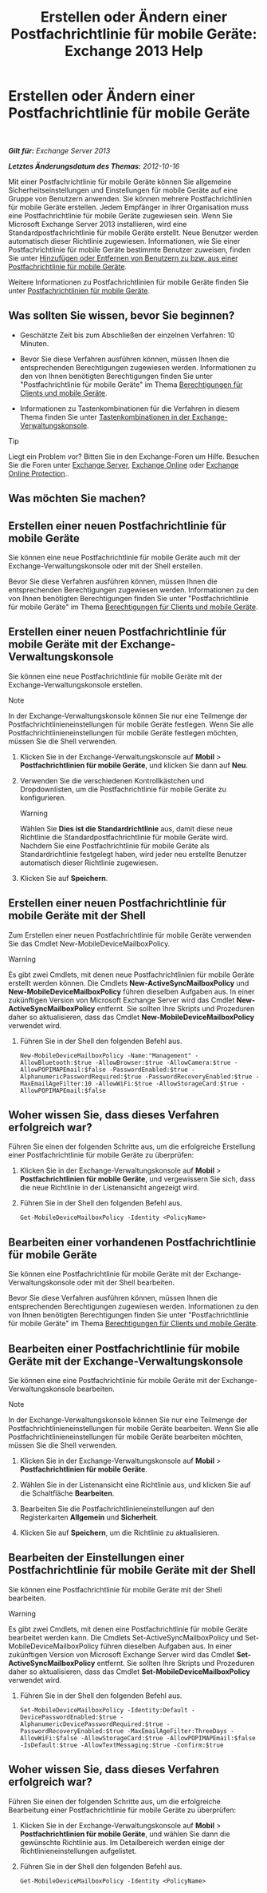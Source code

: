 ﻿---
title: 'Erstellen oder Ändern einer Postfachrichtlinie für mobile Geräte: Exchange 2013 Help'
TOCTitle: Erstellen oder Ändern einer Postfachrichtlinie für mobile Geräte
ms:assetid: b4a37a81-25e3-40ff-a18a-a62ae4493635
ms:mtpsurl: https://technet.microsoft.com/de-de/library/Bb124315(v=EXCHG.150)
ms:contentKeyID: 50476489
ms.date: 04/24/2018
mtps_version: v=EXCHG.150
ms.translationtype: HT
---

# Erstellen oder Ändern einer Postfachrichtlinie für mobile Geräte

 

_**Gilt für:** Exchange Server 2013_

_**Letztes Änderungsdatum des Themas:** 2012-10-16_

Mit einer Postfachrichtlinie für mobile Geräte können Sie allgemeine Sicherheitseinstellungen und Einstellungen für mobile Geräte auf eine Gruppe von Benutzern anwenden. Sie können mehrere Postfachrichtlinien für mobile Geräte erstellen. Jedem Empfänger in Ihrer Organisation muss eine Postfachrichtlinie für mobile Geräte zugewiesen sein. Wenn Sie Microsoft Exchange Server 2013 installieren, wird eine Standardpostfachrichtlinie für mobile Geräte erstellt. Neue Benutzer werden automatisch dieser Richtlinie zugewiesen. Informationen, wie Sie einer Postfachrichtlinie für mobile Geräte bestimmte Benutzer zuweisen, finden Sie unter [Hinzufügen oder Entfernen von Benutzern zu bzw. aus einer Postfachrichtlinie für mobile Geräte](add-or-remove-users-from-a-mobile-mailbox-policy-exchange-2013-help.md).

Weitere Informationen zu Postfachrichtlinien für mobile Geräte finden Sie unter [Postfachrichtlinien für mobile Geräte](mobile-device-mailbox-policies-exchange-2013-help.md).

## Was sollten Sie wissen, bevor Sie beginnen?

  - Geschätzte Zeit bis zum Abschließen der einzelnen Verfahren: 10 Minuten.

  - Bevor Sie diese Verfahren ausführen können, müssen Ihnen die entsprechenden Berechtigungen zugewiesen werden. Informationen zu den von Ihnen benötigten Berechtigungen finden Sie unter "Postfachrichtlinie für mobile Geräte" im Thema [Berechtigungen für Clients und mobile Geräte](clients-and-mobile-devices-permissions-exchange-2013-help.md).

  - Informationen zu Tastenkombinationen für die Verfahren in diesem Thema finden Sie unter [Tastenkombinationen in der Exchange-Verwaltungskonsole](keyboard-shortcuts-in-the-exchange-admin-center-exchange-online-protection-help.md).


> [!TIP]
> Liegt ein Problem vor? Bitten Sie in den Exchange-Foren um Hilfe. Besuchen Sie die Foren unter <A href="https://go.microsoft.com/fwlink/p/?linkid=60612">Exchange Server</A>, <A href="https://go.microsoft.com/fwlink/p/?linkid=267542">Exchange Online</A> oder <A href="https://go.microsoft.com/fwlink/p/?linkid=285351">Exchange Online Protection</A>..



## Was möchten Sie machen?

## Erstellen einer neuen Postfachrichtlinie für mobile Geräte

Sie können eine neue Postfachrichtlinie für mobile Geräte auch mit der Exchange-Verwaltungskonsole oder mit der Shell erstellen.

Bevor Sie diese Verfahren ausführen können, müssen Ihnen die entsprechenden Berechtigungen zugewiesen werden. Informationen zu den von Ihnen benötigten Berechtigungen finden Sie unter "Postfachrichtlinie für mobile Geräte" im Thema [Berechtigungen für Clients und mobile Geräte](clients-and-mobile-devices-permissions-exchange-2013-help.md).

## Erstellen einer neuen Postfachrichtlinie für mobile Geräte mit der Exchange-Verwaltungskonsole

Sie können eine neue Postfachrichtlinie für mobile Geräte mit der Exchange-Verwaltungskonsole erstellen.


> [!NOTE]
> In der Exchange-Verwaltungskonsole können Sie nur eine Teilmenge der Postfachrichtlinieneinstellungen für mobile Geräte festlegen. Wenn Sie alle Postfachrichtlinieneinstellungen für mobile Geräte festlegen möchten, müssen Sie die Shell verwenden.



1.  Klicken Sie in der Exchange-Verwaltungskonsole auf **Mobil** \> **Postfachrichtlinien für mobile Geräte**, und klicken Sie dann auf **Neu**.

2.  Verwenden Sie die verschiedenen Kontrollkästchen und Dropdownlisten, um die Postfachrichtlinie für mobile Geräte zu konfigurieren.
    

    > [!WARNING]
    > Wählen Sie <STRONG>Dies ist die Standardrichtlinie</STRONG> aus, damit diese neue Richtlinie die Standardpostfachrichtlinie für mobile Geräte wird. Nachdem Sie eine Postfachrichtlinie für mobile Geräte als Standardrichtlinie festgelegt haben, wird jeder neu erstellte Benutzer automatisch dieser Richtlinie zugewiesen.



3.  Klicken Sie auf **Speichern**.

## Erstellen einer neuen Postfachrichtlinie für mobile Geräte mit der Shell

Zum Erstellen einer neuen Postfachrichtlinie für mobile Geräte verwenden Sie das Cmdlet New-MobileDeviceMailboxPolicy.


> [!WARNING]
> Es gibt zwei Cmdlets, mit denen neue Postfachrichtlinien für mobile Geräte erstellt werden können. Die Cmdlets <STRONG>New-ActiveSyncMailboxPolicy</STRONG> und <STRONG>New-MobileDeviceMailboxPolicy</STRONG> führen dieselben Aufgaben aus. In einer zukünftigen Version von Microsoft Exchange Server wird das Cmdlet <STRONG>New-ActiveSyncMailboxPolicy</STRONG> entfernt. Sie sollten Ihre Skripts und Prozeduren daher so aktualisieren, dass das Cmdlet <STRONG>New-MobileDeviceMailboxPolicy</STRONG> verwendet wird.



1.  Führen Sie in der Shell den folgenden Befehl aus.
    
        New-MobileDeviceMailboxPolicy -Name:"Management" -AllowBluetooth:$true -AllowBrowser:$true -AllowCamera:$true -AllowPOPIMAPEmail:$false -PasswordEnabled:$true -AlphanumericPasswordRequired:$true -PasswordRecoveryEnabled:$true -MaxEmailAgeFilter:10 -AllowWiFi:$true -AllowStorageCard:$true -AllowPOPIMAPEmail:$false

## Woher wissen Sie, dass dieses Verfahren erfolgreich war?

Führen Sie einen der folgenden Schritte aus, um die erfolgreiche Erstellung einer Postfachrichtlinie für mobile Geräte zu überprüfen:

1.  Klicken Sie in der Exchange-Verwaltungskonsole auf **Mobil** \> **Postfachrichtlinien für mobile Geräte**, und vergewissern Sie sich, dass die neue Richtlinie in der Listenansicht angezeigt wird.

2.  Führen Sie in der Shell den folgenden Befehl aus.
    
        Get-MobileDeviceMailboxPolicy -Identity <PolicyName> 

## Bearbeiten einer vorhandenen Postfachrichtlinie für mobile Geräte

Sie können eine Postfachrichtlinie für mobile Geräte mit der Exchange-Verwaltungskonsole oder mit der Shell bearbeiten.

Bevor Sie diese Verfahren ausführen können, müssen Ihnen die entsprechenden Berechtigungen zugewiesen werden. Informationen zu den von Ihnen benötigten Berechtigungen finden Sie unter "Postfachrichtlinie für mobile Geräte" im Thema [Berechtigungen für Clients und mobile Geräte](clients-and-mobile-devices-permissions-exchange-2013-help.md).

## Bearbeiten einer Postfachrichtlinie für mobile Geräte mit der Exchange-Verwaltungskonsole

Sie können eine eine Postfachrichtlinie für mobile Geräte mit der Exchange-Verwaltungskonsole bearbeiten.


> [!NOTE]
> In der Exchange-Verwaltungskonsole können Sie nur eine Teilmenge der Postfachrichtlinieneinstellungen für mobile Geräte bearbeiten. Wenn Sie alle Postfachrichtlinieneinstellungen für mobile Geräte bearbeiten möchten, müssen Sie die Shell verwenden.



1.  Klicken Sie in der Exchange-Verwaltungskonsole auf **Mobil** \> **Postfachrichtlinien für mobile Geräte**.

2.  Wählen Sie in der Listenansicht eine Richtlinie aus, und klicken Sie auf die Schaltfläche **Bearbeiten**.

3.  Bearbeiten Sie die Postfachrichtlinieneinstellungen auf den Registerkarten **Allgemein** und **Sicherheit**.

4.  Klicken Sie auf **Speichern**, um die Richtlinie zu aktualisieren.

## Bearbeiten der Einstellungen einer Postfachrichtlinie für mobile Geräte mit der Shell

Sie können eine Postfachrichtlinie für mobile Geräte mit der Shell bearbeiten.


> [!WARNING]
> Es gibt zwei Cmdlets, mit denen eine Postfachrichtlinie für mobile Geräte bearbeitet werden kann. Die Cmdlets Set-ActiveSyncMailboxPolicy und Set-MobileDeviceMailboxPolicy führen dieselben Aufgaben aus. In einer zukünftigen Version von Microsoft Exchange Server wird das Cmdlet <STRONG>Set-ActiveSyncMailboxPolicy</STRONG> entfernt. Sie sollten Ihre Skripts und Prozeduren daher so aktualisieren, dass das Cmdlet <STRONG>Set-MobileDeviceMailboxPolicy</STRONG> verwendet wird.



1.  Führen Sie in der Shell den folgenden Befehl aus.
    
        Set-MobileDeviceMailboxPolicy -Identity:Default -DevicePasswordEnabled:$true -AlphanumericDevicePasswordRequired:$true -PasswordRecoveryEnabled:$true -MaxEmailAgeFilter:ThreeDays -AllowWiFi:$false -AllowStorageCard:$true -AllowPOPIMAPEmail:$false -IsDefault:$true -AllowTextMessaging:$true -Confirm:$true

## Woher wissen Sie, dass dieses Verfahren erfolgreich war?

Führen Sie einen der folgenden Schritte aus, um die erfolgreiche Bearbeitung einer Postfachrichtlinie für mobile Geräte zu überprüfen:

1.  Klicken Sie in der Exchange-Verwaltungskonsole auf **Mobil** \> **Postfachrichtlinien für mobile Geräte**, und wählen Sie dann die gewünschte Richtlinie aus. Im Detailbereich werden einige der Richtlinieneinstellungen aufgelistet.

2.  Führen Sie in der Shell den folgenden Befehl aus.
    
        Get-MobileDeviceMailboxPolicy -Identity <PolicyName>

